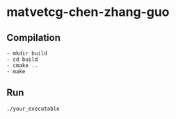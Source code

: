 # matvetcg-chen-zhang-guo

## Compilation
```
- mkdir build
- cd build
- cmake ..
- make
```

## Run
```
./your_executable
```
